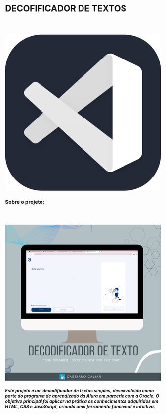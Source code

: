 <h1>DECOFIFICADOR DE TEXTOS</h1>
<br>
<br>
<p align="center">
  <a href="https://skillicons.dev">
    <img src="https://github.com/tandpfun/skill-icons/blob/main/icons/VSCode-Dark.svg" />
  </a>
</p>
<h3>Sobre o projeto:<h3>
  <br>
  <br>
  <img src="https://github.com/CassianoCalian/decodificador-de-texto/blob/main/readme/Blue%20Modern%20Free%20Webinar%20Computer%20Instagram%20Post.png?raw=true"/>
<h5>Este projeto é um decodificador de textos simples, desenvolvido como parte do programa de aprendizado da Alura em parceria com a Oracle. O objetivo principal foi aplicar na prática os conhecimentos adquiridos em HTML, CSS e JavaScript, criando uma ferramenta funcional e intuitiva.</h5>
